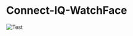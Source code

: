 # Connect-IQ-WatchFace
![Test](https://github.com/ravenfeld/Connect-IQ-WatchFace/blob/dev/screenshot/0.png)
